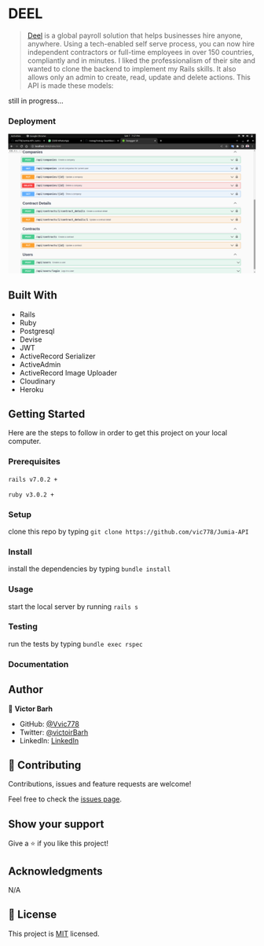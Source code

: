 # DEEL

> [Deel](https://app.deel.com/) is a global payroll solution that helps businesses hire anyone, anywhere. Using a tech-enabled self serve process, you can now hire independent contractors or full-time employees in over 150 countries, compliantly and in minutes. I liked the professionalism of their site and wanted to clone the backend to implement my Rails skills. It also allows only an admin to create, read, update and delete actions. This API is made these models:

  still in progress...


### Deployment
![img](app/assets/images/screen.png)
## Built With

- Rails
- Ruby 
- Postgresql
- Devise
- JWT
- ActiveRecord Serializer
- ActiveAdmin
- ActiveRecord Image Uploader
- Cloudinary
- Heroku

## Getting Started

Here are the steps to follow in order to get this project on your local computer.

### Prerequisites

`rails v7.0.2 +`

`ruby v3.0.2 +`

### Setup

clone this repo by typing `git clone https://github.com/vic778/Jumia-API`

### Install

install the dependencies by typing `bundle install`

### Usage

start the local server by running `rails s`

### Testing

run the tests by typing `bundle exec rspec`


### Documentation


## Author

👤 **Victor Barh**

- GitHub: [@Vvic778](https://github.com/vic778)
- Twitter: [@victoirBarh](https://twitter.com/)
- LinkedIn: [LinkedIn](https://linkedin.com/in/victoir-barh)

## 🤝 Contributing

Contributions, issues and feature requests are welcome!

Feel free to check the [issues page](issues/).

## Show your support

Give a ⭐️ if you like this project!

## Acknowledgments

 N/A

## 📝 License

This project is [MIT](lic.url) licensed.
